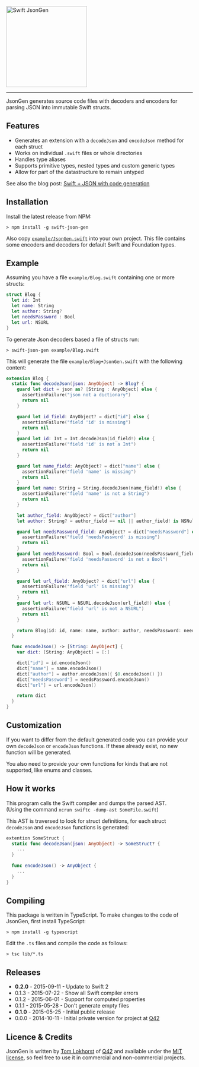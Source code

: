 <img src="https://cloud.githubusercontent.com/assets/75655/5062099/8cc5f3f8-6db3-11e4-8620-c3da216c1262.png" width="218" alt="Swift JsonGen">
<hr>

JsonGen generates source code files with decoders and encoders for parsing JSON
into immutable Swift structs.

Features
--------

 * Generates an extension with a `decodeJson` and `encodeJson` method for each struct
 * Works on individual `.swift` files or whole directories
 * Handles type aliases
 * Supports primitive types, nested types and custom generic types
 * Allow for part of the datastructure to remain untyped

See also the blog post:
[Swift + JSON with code generation](http://tomlokhorst.tumblr.com/post/119966903324/json-swift-with-code-generation) 


Installation
------------

Install the latest release from NPM:

    > npm install -g swift-json-gen
    
Also copy [`example/JsonGen.swift`](https://raw.githubusercontent.com/tomlokhorst/swift-json-gen/develop/example/JsonGen.swift)
into your own project.
This file contains some encoders and decoders for default Swift and Foundation
types.


Example
-------

Assuming you have a file `example/Blog.swift` containing one or more structs:

```swift
struct Blog {
  let id: Int
  let name: String
  let author: String?
  let needsPassword : Bool
  let url: NSURL
}
```

To generate Json decoders based a file of structs run:

    > swift-json-gen example/Blog.swift

This will generate the file `example/Blog+JsonGen.swift` with the following
content:

```swift
extension Blog {
  static func decodeJson(json: AnyObject) -> Blog? {
    guard let dict = json as? [String : AnyObject] else {
      assertionFailure("json not a dictionary")
      return nil
    }

    guard let id_field: AnyObject? = dict["id"] else {
      assertionFailure("field 'id' is missing")
      return nil
    }
    guard let id: Int = Int.decodeJson(id_field!) else {
      assertionFailure("field 'id' is not a Int")
      return nil
    }

    guard let name_field: AnyObject? = dict["name"] else {
      assertionFailure("field 'name' is missing")
      return nil
    }
    guard let name: String = String.decodeJson(name_field!) else {
      assertionFailure("field 'name' is not a String")
      return nil
    }

    let author_field: AnyObject? = dict["author"]
    let author: String? = author_field == nil || author_field! is NSNull ? nil : Optional.decodeJson({ String.decodeJson($0) }, author_field!)

    guard let needsPassword_field: AnyObject? = dict["needsPassword"] else {
      assertionFailure("field 'needsPassword' is missing")
      return nil
    }
    guard let needsPassword: Bool = Bool.decodeJson(needsPassword_field!) else {
      assertionFailure("field 'needsPassword' is not a Bool")
      return nil
    }

    guard let url_field: AnyObject? = dict["url"] else {
      assertionFailure("field 'url' is missing")
      return nil
    }
    guard let url: NSURL = NSURL.decodeJson(url_field!) else {
      assertionFailure("field 'url' is not a NSURL")
      return nil
    }

    return Blog(id: id, name: name, author: author, needsPassword: needsPassword, url: url)
  }

  func encodeJson() -> [String: AnyObject] {
    var dict: [String: AnyObject] = [:]

    dict["id"] = id.encodeJson()
    dict["name"] = name.encodeJson()
    dict["author"] = author.encodeJson({ $0.encodeJson() })
    dict["needsPassword"] = needsPassword.encodeJson()
    dict["url"] = url.encodeJson()

    return dict
  }
}
```

Customization
-------------

If you want to differ from the default generated code you can provide your own
`decodeJson` or `encodeJson` functions. If these already exist, no new
function will be generated.

You also need to provide your own functions for kinds that are not supported,
like enums and classes.


How it works
------------

This program calls the Swift compiler and dumps the parsed AST.  
(Using the command `xcrun swiftc -dump-ast SomeFile.swift`)

This AST is traversed to look for struct definitions, for each struct
`decodeJson` and `encodeJson` functions is generated:

```swift
extention SomeStruct {
  static func decodeJson(json: AnyObject) -> SomeStruct? {
    ...
  }
  
  func encodeJson() -> AnyObject {
    ...
  }
}
```

Compiling
---------

This package is written in TypeScript. To make changes to the code of JsonGen, first install TypeScript:

    > npm install -g typescript

Edit the `.ts` files and compile the code as follows:

    > tsc lib/*.ts


Releases
--------

 - **0.2.0** - 2015-09-11 - Update to Swift 2
 - 0.1.3 - 2015-07-22 - Show all Swift compiler errors
 - 0.1.2 - 2015-06-01 - Support for computed properties
 - 0.1.1 - 2015-05-28 - Don't generate empty files
 - **0.1.0** - 2015-05-25 - Initial public release
 - 0.0.0 - 2014-10-11 - Initial private version for project at [Q42](http://q42.com)


Licence & Credits
-----------------

JsonGen is written by [Tom Lokhorst](https://twitter.com/tomlokhorst) of [Q42](http://q42.com) and available under the [MIT license](https://github.com/tomlokhorst/swift-json-gen/blob/develop/LICENSE), so feel free to use it in commercial and non-commercial projects.
